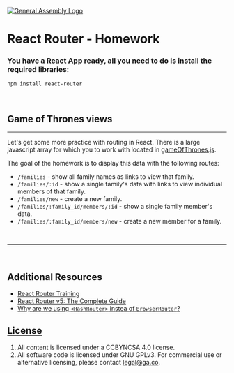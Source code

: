 [![General Assembly Logo](https://camo.githubusercontent.com/1a91b05b8f4d44b5bbfb83abac2b0996d8e26c92/687474703a2f2f692e696d6775722e636f6d2f6b6538555354712e706e67)](https://generalassemb.ly/education/web-development-immersive)

# React Router - Homework

### You have a React App ready, all you need to do is install the required libraries:
`npm install react-router`

<br/>

## Game of Thrones views
---

Let's get some more practice with routing in React. There is a large javascript
array for which you to work with located in [gameOfThrones.js](gameOfThrones.js).

The goal of the homework is to display this data with the following routes:

- `/families` -  show all family names as links to view that family.
- `/families/:id` - show a single family's data with links to view individual
  members of that family.
- `/families/new` - create a new family.
- `/families/:family_id/members/:id` -  show a single family member's data.
- `/families/:family_id/members/new` - create a new member for a family.

<br/>

---

<br/>

## Additional Resources

- [React Router Training](https://reacttraining.com/react-router/)
- [React Router v5: The Complete Guide](https://www.sitepoint.com/react-router-complete-guide/)
- [Why are we using `<HashRouter>` instea of `BrowserRouter`?](https://stackoverflow.com/questions/27928372/react-router-urls-dont-work-when-refreshing-or-writting-manually)

## [License](LICENSE)

1. All content is licensed under a CC­BY­NC­SA 4.0 license.
1. All software code is licensed under GNU GPLv3. For commercial use or
    alternative licensing, please contact legal@ga.co.
